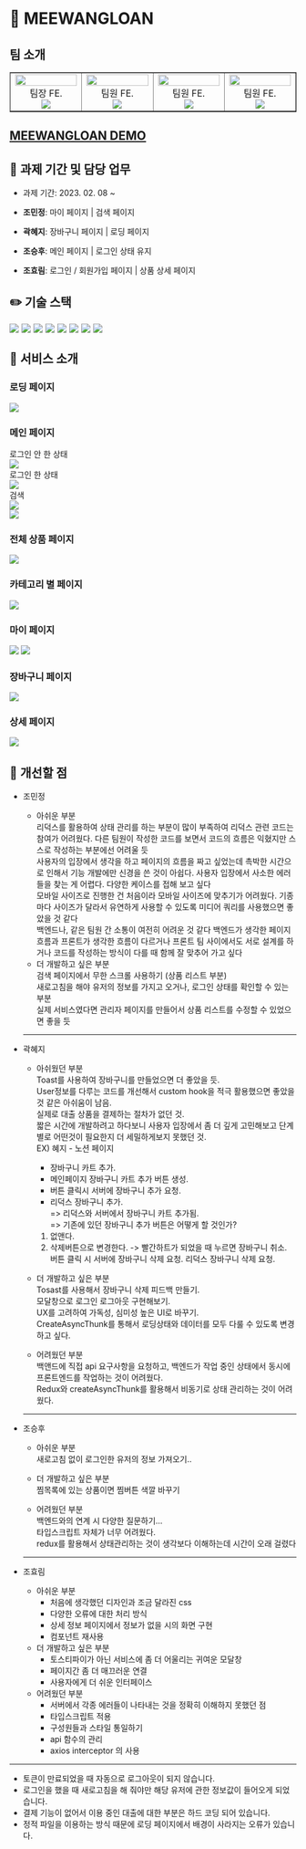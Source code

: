 # 🤑 MEEWANGLOAN

## 팀 소개

<table border>
  <tbody>
    <tr>
      <td align="center" width="200px">
        <img width="100%" src="https://avatars.githubusercontent.com/u/113992260?v=4"  alt=""/><br />
        팀장 FE.<br/>
        <a href="https://github.com/quokka-eating-carrots">
          <img src="https://img.shields.io/badge/조민정-000?style=flat-round&logo=GitHub&logoColor=white"/>
        </a>
      </td>
      <td align="center" width="200px">
        <img width="100%" src="https://avatars.githubusercontent.com/u/98737388?v=4"  alt=""/><br />
        팀원 FE.<br/>
        <a href="https://github.com/Hyetoria">
          <img src="https://img.shields.io/badge/곽혜지-000?style=flat-round&logo=GitHub&logoColor=white"/>
        </a>
      </td>
      <td align="center" width="200px">
        <img width="100%" src="https://avatars.githubusercontent.com/u/37996446?v=4"  alt=""/>
        팀원 FE.<br/>
        <a href="https://github.com/whtmdgn1409">
          <img src="https://img.shields.io/badge/조승후-000?style=flat-round&logo=GitHub&logoColor=white"/>
        </a>
      </td>
      <td align="center" width="200px">
        <img width="100%" src="https://avatars.githubusercontent.com/u/103406196?v=4"  alt=""/>
        팀원 FE.<br/>
        <a href="https://github.com/hyorimcho">
          <img src="https://img.shields.io/badge/조효림-000?style=flat-round&logo=GitHub&logoColor=white"/>
        </a>
      </td>
     </tr>
  </tbody>
</table>

## [MEEWANGLOAN DEMO](https://meewangloan.netlify.app/)

## 📅 과제 기간 및 담당 업무

- 과제 기간: 2023. 02. 08 ~

- **조민정**: 마이 페이지 | 검색 페이지
- **곽혜지**: 장바구니 페이지 | 로딩 페이지
- **조승후**: 메인 페이지 | 로그인 상태 유지
- **조효림**: 로그인 / 회원가입 페이지 | 상품 상세 페이지

## ✏️ 기술 스택

<div style="display: flex; gap: 5px; flex-wrap: wrap;">
  <img src="https://img.shields.io/badge/Vite-646CFF?style=for-the-badge&logo=Vite&logoColor=white"/>
  <img src="https://img.shields.io/badge/Axios-5A29E4?style=for-the-badge&logo=Axios&logoColor=white"/>
  <img src="https://img.shields.io/badge/TypeScript-3178C6?style=for-the-badge&logo=TypeScript&logoColor=white"/>
  <img src="https://img.shields.io/badge/React-61DAFB?style=for-the-badge&logo=React&logoColor=black"/>
  <img src="https://img.shields.io/badge/React Router-CA4245?style=for-the-badge&logo=React Router&logoColor=white"/>
  <img src="https://img.shields.io/badge/Redux-674ABC?style=for-the-badge&logo=Redux&logoColor=white"/>
  <img src="https://img.shields.io/badge/Tailwind CSS-06B6D4?style=for-the-badge&logo=Tailwind CSS&logoColor=white"/>
  <img src="https://img.shields.io/badge/DaisyUI-5A0EF8?style=for-the-badge&logo=DaisyUI&logoColor=white"/>
</div>

## 🛒 서비스 소개

### 로딩 페이지

![](./images/loading.gif)

### 메인 페이지

로그인 안 한 상태 <br />
![](./images/main-1.png) <br />
로그인 한 상태 <br />
![](./images/main-2.png)<br />
검색 <br />
![](./images/search.gif)<br />
![](./images/cartfavor.gif)

### 전체 상품 페이지

![](./images/allproduct.gif)

### 카테고리 별 페이지

![](./images/category.gif)

### 마이 페이지

![](./images/favor-1.gif)
![](./images/pwtest.gif)

### 장바구니 페이지

![](./images/cart.png)

### 상세 페이지

![](./images/detail.gif)

## 🧐 개선할 점

- 조민정

  - 아쉬운 부분 <br />
    리덕스를 활용하여 상태 관리를 하는 부분이 많이 부족하여 리덕스 관련 코드는 참여가 어려웠다. 다른 팀원이 작성한 코드를 보면서 코드의 흐름은 익혔지만 스스로 작성하는 부분에선 어려울 듯 <br />
    사용자의 입장에서 생각을 하고 페이지의 흐름을 짜고 싶었는데 촉박한 시간으로 인해서 기능 개발에만 신경을 쓴 것이 아쉽다. 사용자 입장에서 사소한 에러들을 찾는 게 어렵다. 다양한 케이스를 접해 보고 싶다 <br />
    모바일 사이즈로 진행한 건 처음이라 모바일 사이즈에 맞추기가 어려웠다. 기종마다 사이즈가 달라서 유연하게 사용할 수 있도록 미디어 쿼리를 사용했으면 좋았을 것 같다 <br />
    백엔드나, 같은 팀원 간 소통이 여전히 어려운 것 같다 백엔드가 생각한 페이지 흐름과 프론트가 생각한 흐름이 다르거나 프론트 팀 사이에서도 서로 설계를 하거나 코드를 작성하는 방식이 다를 때 함께 잘 맞추어 가고 싶다 <br />
  - 더 개발하고 싶은 부분 <br />
  검색 페이지에서 무한 스크롤 사용하기 (상품 리스트 부분) <br />
  새로고침을 해야 유저의 정보를 가지고 오거나, 로그인 상태를 확인할 수 있는 부분 <br />
  실제 서비스였다면 관리자 페이지를 만들어서 상품 리스트를 수정할 수 있었으면 좋을 듯
  <hr />

- 곽혜지

  - 아쉬웠던 부분 <br />
    Toast를 사용하여 장바구니를 만들었으면 더 좋았을 듯. <br />
    User정보를 다루는 코드를 개선해서 custom hook을 적극 활용했으면 좋았을것 같은 아쉬움이 남음. <br />
    실제로 대출 상품을 결제하는 절차가 없던 것. <br />
    짧은 시간에 개발하려고 하다보니 사용자 입장에서 좀 더 깊게 고민해보고 단계별로 어떤것이 필요한지 더 세밀하게보지 못했던 것. <br />
    EX) 혜지 - 노션 페이지 <br />

    - 장바구니 카트 추가.

    * 메인페이지 장바구니 카트 추가 버튼 생성.
    * 버튼 클릭시 서버에 장바구니 추가 요청.
    * 리덕스 장바구니 추가. <br />
      => 리덕스와 서버에서 장바구니 카트 추가됨. <br />
      => 기존에 있던 장바구니 추가 버튼은 어떻게 할 것인가? <br />

    1.  없앤다.
    2.  삭제버튼으로 변경한다. -> 빨간하트가 되었을 때 누르면 장바구니 취소.
        버튼 클릭 시 서버에 장바구니 삭제 요청.
        리덕스 장바구니 삭제 요청.

  - 더 개발하고 싶은 부분 <br />
    Tosast를 사용해서 장바구니 삭제 피드백 만들기. <br />
    모달창으로 로그인 로그아웃 구현해보기. <br />
    UX를 고려하여 가독성, 심미성 높은 UI로 바꾸기. <br />
    CreateAsyncThunk를 통해서 로딩상태와 데이터를 모두 다룰 수 있도록 변경하고 싶다.
  - 어려웠던 부분 <br />
  백앤드에 직접 api 요구사항을 요청하고, 백엔드가 작업 중인 상태에서 동시에 프론트엔드를 작업하는 것이 어려웠다. <br />
  Redux와 createAsyncThunk를 활용해서 비동기로 상태 관리하는 것이 어려웠다.
  <hr />

- 조승후

  - 아쉬운 부분 <br />
    새로고침 없이 로그인한 유저의 정보 가져오기..

  - 더 개발하고 싶은 부분 <br />
    찜목록에 있는 상품이면 찜버튼 색깔 바꾸기
  - 어려웠던 부분 <br />
  백엔드와의 연계 시 다양한 질문하기… <br />
  타입스크립트 자체가 너무 어려웠다. <br />
  redux를 활용해서 상태관리하는 것이 생각보다 이해하는데 시간이 오래 걸렸다
  <hr />

- 조효림
  - 아쉬운 부분
    - 처음에 생각했던 디자인과 조금 달라진 css
    - 다양한 오류에 대한 처리 방식
    - 상세 정보 페이지에서 정보가 없을 시의 화면 구현
    - 컴포넌트 재사용
  - 더 개발하고 싶은 부분
    - 토스티파이가 아닌 서비스에 좀 더 어울리는 귀여운 모달창
    - 페이지간 좀 더 매끄러운 연결
    - 사용자에게 더 쉬운 인터페이스
  - 어려웠던 부분
    - 서버에서 각종 에러들이 나타내는 것을 정확히 이해하지 못했던 점
    - 타입스크립트 적용
    - 구성원들과 스타일 통일하기
    - api 함수의 관리
    - axios interceptor 의 사용

<hr />

- 토큰이 만료되었을 때 자동으로 로그아웃이 되지 않습니다.
- 로그인을 했을 때 새로고침을 해 줘야만 해당 유저에 관한 정보값이 들어오게 되었습니다.
- 결제 기능이 없어서 이용 중인 대출에 대한 부분은 하드 코딩 되어 있습니다.
- 정적 파일을 이용하는 방식 때문에 로딩 페이지에서 배경이 사라지는 오류가 있습니다.
